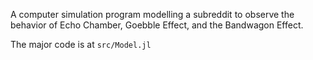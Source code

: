 A computer simulation program modelling a subreddit to observe the behavior of
Echo Chamber, Goebble Effect, and the Bandwagon Effect. 

The major code is at `src/Model.jl`
